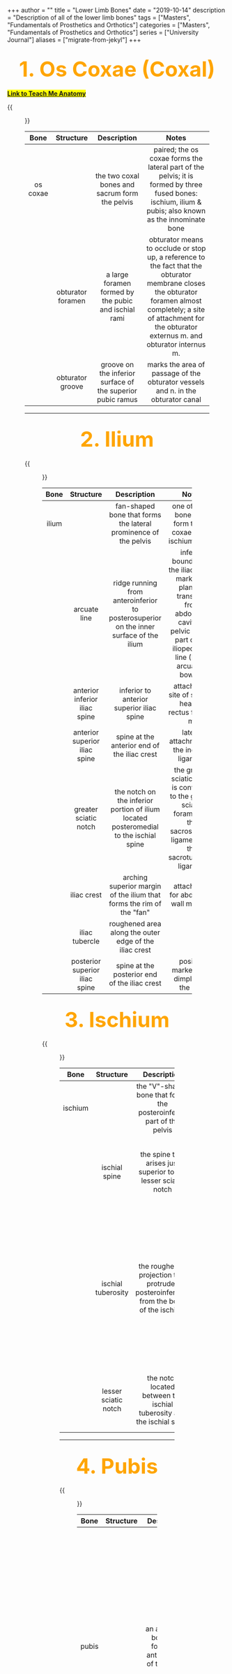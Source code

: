 +++
author = ""
title = "Lower Limb Bones"
date = "2019-10-14"
description = "Description of all of the lower limb bones"
tags = ["Masters", "Fundamentals of Prosthetics and Orthotics"]
categories = ["Masters", "Fundamentals of Prosthetics and Orthotics"]
series = ["University Journal"]
aliases = ["migrate-from-jekyl"]
+++

<font size="+7" color="orange"><center> 1. Os Coxae (Coxal) </center></font>  
---

**<mark>[Link to Teach Me Anatomy](https://teachmeanatomy.info/lower-limb/bones/bones-of-the-foot-tarsals-metatarsals-and-phalanges/)<mark>**

{{<figure src="/2019-10-14/Coxal.jpg" class="post-cover" align="centre">}}

|   Bone   |     Structure     |                         Description                        |                                                                                                          Notes                                                                                                          |
|:--------:|:-----------------:|:----------------------------------------------------------:|:-----------------------------------------------------------------------------------------------------------------------------------------------------------------------------------------------------------------------:|
| os coxae |                   | the two coxal bones and sacrum form the pelvis             | paired; the os coxae forms the lateral part of the pelvis; it is formed by three fused bones: ischium, ilium & pubis; also known as the innominate bone                                                                 |
|          | obturator foramen | a large foramen formed by the pubic and ischial rami       | obturator means to occlude or stop up, a reference to the fact that the obturator membrane closes the obturator foramen almost completely; a site of attachment for the obturator externus m. and obturator internus m. |
|          | obturator groove  | groove on the inferior surface of the superior pubic ramus | marks the area of passage of the obturator vessels and n. in the obturator canal                                                                                                                                        |

---

<font size="+7" color="orange"><center> 2. Ilium </center></font>  
---

{{<figure src="/2019-10-14/Ilium.jpg" class="post-cover" align="centre">}}

|  Bone |            Structure           |                                       Description                                      |                                                                                Notes                                                                                |
|:-----:|:------------------------------:|:--------------------------------------------------------------------------------------:|:-------------------------------------------------------------------------------------------------------------------------------------------------------------------:|
| ilium |                                | fan-shaped bone that forms the lateral prominence of the pelvis                        | one of three bones that form the os coxae: ilium, ischium, pubis                                                                                                    |
|       | arcuate line                   | ridge running from anteroinferior to posterosuperior on the inner surface of the ilium | inferior boundary of the iliac fossa; marks the plane of transition from abdominal cavity to pelvic cavity; part of the iliopectineal line (Latin, arcuate = bowed) |
|       | anterior inferior iliac spine  | inferior to anterior superior iliac spine                                              | attachment site of straight head of rectus femoris m.                                                                                                               |
|       | anterior superior iliac spine  | spine at the anterior end of the iliac crest                                           | lateral attachment of the inguinal ligament                                                                                                                         |
|       | greater sciatic notch          | the notch on the inferior portion of ilium located posteromedial to the ischial spine  | the greater sciatic notch is converted to the greater sciatic foramen by the sacrospinous ligament and the sacrotuberous ligament                                   |
|       | iliac crest                    | arching superior margin of the ilium that forms the rim of the "fan"                   | attachment for abdominal wall muscles                                                                                                                               |
|       | iliac tubercle                 | roughened area along the outer edge of the iliac crest                                 |                                                                                                                                                                     |
|       | posterior superior iliac spine | spine at the posterior end of the iliac crest                                          | position marked by a dimpling of the skin                                                                                                                           |

<font size="+7" color="orange"><center> 3. Ischium </center></font>  
---

{{<figure src="/2019-10-14/Ischium.jpg" class="post-cover" align="centre">}}

|   Bone  |       Structure      |                                       Description                                      |                                                                                                                                                  Notes                                                                                                                                                  |
|:-------:|:--------------------:|:--------------------------------------------------------------------------------------:|:-------------------------------------------------------------------------------------------------------------------------------------------------------------------------------------------------------------------------------------------------------------------------------------------------------:|
| ischium |                      | the "V"-shaped bone that forms the posteroinferior part of the pelvis                  | one of the three bones that form the os coxae: ilium, ischium, pubis                                                                                                                                                                                                                                    |
|         | ischial spine        | the spine that arises just superior to the lesser sciatic notch                        | it is the site of attachment of the sacrospinous ligament and the site of origin of the superior gemellus m. (Greek, ischion = hip joint)                                                                                                                                                               |
|         | ischial tuberosity   | the roughened projection that protrudes posteroinferiorly from the body of the ischium | it is the site of attachment of the sacrotuberous ligament; it is the site of origin of the inferior gemellus m., quadratus femoris m. and the hamstring mm. (semitendinosus, semimembranosus, long head of biceps femoris, ischiocondylar portion of the adductor magnus) (Greek, ischion = hip joint) |
|         | lesser sciatic notch | the notch located between the ischial tuberosity and the ischial spine                 | the lesser sciatic notch is converted to the lesser sciatic foramen by the sacrospinous and sacrotuberous ligaments                                                                                                                                                                                     |

---

<font size="+7" color="orange"><center> 4. Pubis </center></font>  
---

{{<figure src="/2019-10-14/Pubis.png" class="post-cover" align="centre">}}

|  Bone |    Structure   |                              Description                             |                                                                                                                                               Notes                                                                                                                                               |
|:-----:|:--------------:|:--------------------------------------------------------------------:|:-------------------------------------------------------------------------------------------------------------------------------------------------------------------------------------------------------------------------------------------------------------------------------------------------:|
| pubis |                | an angulated bone that forms the anterior part of the pelvis         | one of three bones that form the os coxae: ilium, ischium, pubis; its body forms 1/5 of the acetabulum; its symphyseal surface unites with the pubis of the opposite side to form the pubic symphysis; the superior and inferior pubic rami participate in the formation of the obturator foramen |
|       | body           | superolateral portion of the pubis                                   | the body of the pubis forms about 1/5 of the acetabulum                                                                                                                                                                                                                                           |
|       | inferior ramus | inferior "limb" that passes inferolaterally from the pubic symphysis | articulates with the ischial ramus to form the ischiopubic ramus; attachment site for the root of the penis/clitoris (Latin, ramus = a branch)                                                                                                                                                    |
|       | pecten         | ridge on superior surface of the superior pubic ramus                | attachment point of the pectineal ligament                                                                                                                                                                                                                                                        |
|       | pubic crest    | ridge on the superior border of the superior ramus                   | attachment of rectus abdominis & pyramidalis mm.                                                                                                                                                                                                                                                  |
|       | pubic tubercle | process at the lateral end of pubic crest                            | attachment point of the medial end of the inguinal ligament                                                                                                                                                                                                                                       |

---

<font size="+7" color="orange"><center> 5. Femur </center></font>  
---

**<mark>[Link to Teach Me Anatomy](https://teachmeanatomy.info/lower-limb/bones/femur/)<mark>**

{{<figure src="/2019-10-14/Femur.jpg" class="post-cover" align="centre">}}

|  Bone |        Structure        |                                                           Description                                                          |                                                                                                                                                                       Notes                                                                                                                                                                       |
|:-----:|:-----------------------:|:------------------------------------------------------------------------------------------------------------------------------:|:-------------------------------------------------------------------------------------------------------------------------------------------------------------------------------------------------------------------------------------------------------------------------------------------------------------------------------------------------:|
| femur |                         | the bone of the thigh                                                                                                          | the femur is the longest and strongest bone in the body                                                                                                                                                                                                                                                                                           |
|       | head                    | smooth, rounded proximal end                                                                                                   | the head of the femur articulates with the acetabulum of the pelvis                                                                                                                                                                                                                                                                               |
|       | neck                    | the constricted area distal to the head of the femur                                                                           | most of the blood supply to the head of the femur courses along the surface of the neck; fractures of the neck of the femur may result in avascular necrosis of the head                                                                                                                                                                          |
|       | greater trochanter      | a large process that projects superiorly from the junction of the neck and shaft of the femur                                  | the greater trochanter is the insertion site of the gluteus medius m., gluteus minimus m., piriformis m. and obturator internus m. (Greek, trochanter = a runner or roller, from trochos, a wheel. Originally used for the head of the femur, which turns like a wheel in its socket. Eventually it came to mean the bony processes of the femur) |
|       | lesser trochanter       | a large process that projects from the posteromedial surface of the femur just distal to neck                                  | it is the insertion site of the common tendon of the psoas major and iliacus mm. (iliopsoas m.) (Greek, trochanter = a runner or roller, from trochos, a wheel. Originally used for the head of the femur, which turns like a wheel in its socket. Eventually it came to mean the bony processes of the femur)                                    |
|       | trochanteric fossa      | a depression on the medial side of the greater trochanter on its posterior surface where the greater trochanter joins the neck | it is the insertion site of the obturator externus m.                                                                                                                                                                                                                                                                                             |
|       | intertrochanteric crest | a heavy ridge on the posterior surface of the femur that connects the greater and lesser trochanters                           | the quadratus femoris m. inserts on the intertrochanteric crest                                                                                                                                                                                                                                                                                   |
|       | gluteal tuberosity      | a roughened area located on the posterior surface of the femur at the superior end of the lateral lip of the linea aspera      | it is one of the insertion sites of the gluteus maximus m.                                                                                                                                                                                                                                                                                        |
|       | adductor tubercle       | a process that projects superior to the medial epicondyle of the femur                                                         | it is the insertion site of the ischiocondylar part of the adductor magnus m.                                                                                                                                                                                                                                                                     |
|       | linea aspera            | a vertical ridge on posterior surface of the femur                                                                             | it is the insertion site of the medial (adductor) group of thigh muscles and the origin of the vastus intermedius m. and the short head of the biceps femoris m. (Latin, linea aspera = rough line, the linea aspera is a roughed longitudinal line on the posterior surface of the shaft of the femur which gives attachment to several muscles) |
|       | pectineal line          | a prominent intermediate ridge extending from the central part of the linea aspera to the base of the lesser trochanter        |                                                                                                                                                                                                                                                                                                                                                   |
|       | lateral epicondyle      | the enlargement of bone on the lateral side of the femur just superior to the lateral condyle                                  | it is the attachment site of the fibular collateral ligament and the site of origin of the popliteus m. (Greek, kondylos = the knob formed by the knuckle of any joint)                                                                                                                                                                           |
|       | medial epicondyle       | the enlargement of bone on the medial side of the femur just superior to the medial condyle                                    | it is the attachment site of the tibial collateral ligament of the knee joint (Greek, kondylos = the knob formed by the knuckle of any joint)                                                                                                                                                                                                     |

---

<font size="+7" color="orange"><center> 6. Patella </center></font>  
---

**<mark>[Link to Teach Me Anatomy](https://teachmeanatomy.info/lower-limb/bones/patella/)<mark>**

{{<figure src="/2019-10-14/Patella.jpg" class="post-cover" align="centre">}}

| Item    | Bony Landmarks                                                                                                                                                                                                                           | Function                     | Notes                                                                                                                                                                                                                    |
|---------|------------------------------------------------------------------------------------------------------------------------------------------------------------------------------------------------------------------------------------------|------------------------------|--------------------------------------------------------------------------------------------------------------------------------------------------------------------------------------------------------------------------|
| Patella | The posterior surface of the patella articulates with the femur, and is marked by two facets: - Medial facet -> articulates with the medial condyle of the femur.   -Lateral facet –> articulates with the lateral condyle of the femur. | Leg extension and protection | The patella (knee-cap) is located at the front of the knee joint, within the patellofemoral groove of the femur. Its superior aspect is attached to the quadriceps tendon, and inferior aspect to the patellar ligament. |

---

<font size="+7" color="orange"><center> 7. Tibia </center></font>  
---

{{<figure src="/2019-10-14/Tibia.jpg" class="post-cover" align="centre">}}

|  Bone |     Structure     |                                              Description                                             |                                                                                                                    Notes                                                                                                                   |
|:-----:|:-----------------:|:----------------------------------------------------------------------------------------------------:|:------------------------------------------------------------------------------------------------------------------------------------------------------------------------------------------------------------------------------------------:|
| tibia |                   | the bone on the medial side of the leg                                                               | the tibia is the weight-bearing bone of the leg (Latin, tibia = a pipe or flute, or the large shin bone. Primitive musical instruments were made from reeds, horns, and other things, including the shin bones of birds and other animals) |
|       | soleal line       | a ridge of bone that descends obliquely from lateral to medial on the posterior surface of the tibia | it is the site of origin of the soleus m.                                                                                                                                                                                                  |
|       | lateral condyle   | the heavy prominence on the lateral side of the proximal end of the tibia                            | the lateral condyle articulates with the lateral condyle of the femur and with the head of the fibula (Greek, kondylos = the knob formed by the knuckle of any joint)                                                                      |
|       | medial condyle    | the heavy prominence on the medial side of the proximal end of the tibia                             | the medial condyle articulates with the medial condyle of the femur; it is larger than the lateral condyle of the tibia (Greek, kondylos = the knob formed by the knuckle of any joint)                                                    |
|       | medial malleolus  | the large bony prominence on the medial side of the ankle                                            | the medial malleolus of the tibia forms the medial side of the ankle joint; it articulates with the medial surface of the talus (Latin, malleus = hammer)                                                                                  |
|       | tibial tuberosity | the roughened protuberance on the anterior surface of the tibia located just distal to the condyles  | it is the attachment site of the patellar ligament, which represents the insertion of the quadriceps femoris tendon                                                                                                                        |

---

<font size="+7" color="orange"><center> 8. Fibula </center></font>  
---

{{<figure src="/2019-10-14/Fibula.jpg" class="post-cover" align="centre">}}

|  Bone  | Structure |                               Description                               |                                                               Notes                                                              |
|:------:|:---------:|:-----------------------------------------------------------------------:|:--------------------------------------------------------------------------------------------------------------------------------:|
| fibula |           | the slender bone on the lateral side of the leg                         | the fibula is not a weight-bearing bone, it is a muscle attachment bone                                                          |
|        | head      | the enlarged proximal end of the fibula                                 | it articulates with the lateral condyle of tibia; the fibular collateral ligament of the knee attaches to the head of the fibula |
|        | neck      | the constricted portion of the fibula located just inferior to the head | fractures of the neck of the fibula can injure the common fibular n.                                                             |

---

<font size="+7" color="orange"><center> 9. Tarsal Bones </center></font>  
---

**<mark>[Link to Teach Me Anatomy](https://teachmeanatomy.info/lower-limb/bones/bones-of-the-foot-tarsals-metatarsals-and-phalanges/)<mark>**

{{<figure src="/2019-10-14/Tarsals.jpg" class="post-cover" align="centre">}}

|     Bone     |        Structure        |                                            Description                                           |                                                                         Notes                                                                         |
|:------------:|:-----------------------:|:------------------------------------------------------------------------------------------------:|:-----------------------------------------------------------------------------------------------------------------------------------------------------:|
| tarsal bones |                         | the bones of the ankle                                                                           | there are seven tarsal bones: talus, calcaneus, navicular, medial cuneiform, intermediate cuneiform, lateral cuneiform, cuboid                        |
|              | transverse tarsal joint | formed by the combined talonavicular part of the talocalcaneonavicular and calcaneocuboid joints | synovial joint responsible for inversion/eversion of the foot; transection across this joint is a standard method for surgical amputation of the foot |

---

<font size="+7" color="orange"><center> 10. Talus </center></font>  
---

{{<figure src="/2019-10-14/Talus.png" class="post-cover" align="centre">}}

|  Bone |    Structure   |                                    Description                                   |                                                                               Notes                                                                              |
|:-----:|:--------------:|:--------------------------------------------------------------------------------:|:----------------------------------------------------------------------------------------------------------------------------------------------------------------:|
| talus |                | the most proximal of the tarsal bones                                            | the talus articulates with the medial malleolus of the tibia and the lateral malleolus of the fibula to form the ankle mortise joint (Latin, talus = ankle bone) |
|       | body           | the proximal part of the talus                                                   | its superior (trochlear) part participates in the ankle joint and its inferior part articulates with the calcaneus                                               |
|       | subtalar joint | occurs where the talus rests on and articulates with the calcaneus               |                                                                                                                                                                  |
|       | trochlea       | the superior portion of the body of the talus that lies between the two malleoli | it has a smooth articular surface; it participates in the formation of the ankle joint (Latin, trochlea = pulley)                                                |
|       | head           | the portion of the talus that projects anteriorly                                | it articulates with the navicular bone                                                                                                                           |
|       | neck           | the constricted part of the talus located proximal to the head                   |                                                                                                                                                                  |

---

<font size="+7" color="orange"><center> 11. Calcaneus </center></font>  
---

{{<figure src="/2019-10-14/Calcaneus.jpg" class="post-cover" align="centre">}}

|    Bone   |       Structure      |                                          Description                                         |                                                                                      Notes                                                                                      |
|:---------:|:--------------------:|:--------------------------------------------------------------------------------------------:|:-------------------------------------------------------------------------------------------------------------------------------------------------------------------------------:|
| calcaneus |                      | the tarsal bone which forms the heel                                                         | it is the largest and strongest bone in the foot; a fracture of the calcaneus which separates the tuberosity from the body can be a debilitating injury (Latin, calcis = heel)  |
|           | calcaneal tuberosity | the inferior roughened area of the calcaneus which contacts the ground during weight-bearing | it is the attachment site of the plantar aponeurosis, abductor digiti minimi, flexor digitorum brevis, and the long plantar ligament                                            |
|           | sustentaculum tali   | the shelf-like medial projection of bone located inferior to the medial malleolus            | it is a shelf of bone that articulates with and supports the talus; it is grooved inferiorly by the tendon of the flexor hallucis longus m. (Latin, sustento = to hold upright) |

---

<font size="+7" color="orange"><center> 12. Navicular </center></font>  
---

{{<figure src="/2019-10-14/Navicular.jpg" class="post-cover" align="centre">}}

|    Bone   | Structure |                                      Description                                      |                                                                                                                                         Notes                                                                                                                                         |
|:---------:|:---------:|:-------------------------------------------------------------------------------------:|:-------------------------------------------------------------------------------------------------------------------------------------------------------------------------------------------------------------------------------------------------------------------------------------:|
| navicular |           | the tarsal bone located distal to the talus and proximal to the three cuneiform bones | it articulates with the head of the talus and all three cuneiform bones; it is the attachment site for an important ligament (plantar calcaneonavicular or "spring" ligament) that supports the medial longitudinal arch of the foot (Latin, navicular = small boat shaped structure) |

---

<font size="+7" color="orange"><center> 13. Medial Cuneiform </center></font>  
---

{{<figure src="/2019-10-14/Cuneiform_medial.jpg" class="post-cover" align="centre">}}

|        Bone       | Structure |                       Description                      |                                                       Notes                                                      |
|:-----------------:|:---------:|:------------------------------------------------------:|:----------------------------------------------------------------------------------------------------------------:|
| cuneiform, medial |           | the most medial bone in the distal row of tarsal bones | the cuneiform bones articulate with the navicular bone proximally and the bases of the metatarsal bones distally |

---

<font size="+7" color="orange"><center> 14. Middle Cuneiform </center></font>  
---

{{<figure src="/2019-10-14/Cuneiform_middle.jpg" class="post-cover" align="centre">}}

|        Bone       | Structure |                     Description                    |                                                       Notes                                                      |
|:-----------------:|:---------:|:--------------------------------------------------:|:----------------------------------------------------------------------------------------------------------------:|
| cuneiform, middle |           | the intermediate bone of the three cuneiform bones | the cuneiform bones articulate with the navicular bone proximally and the bases of the metatarsal bones distally |

---

<font size="+7" color="orange"><center> 15. Lateral Cuneiform </center></font>  
---

{{<figure src="/2019-10-14/Cuneiform_lateral.jpg" class="post-cover" align="centre">}}

|        Bone        | Structure |                                Description                                |                                                       Notes                                                      |
|:------------------:|:---------:|:-------------------------------------------------------------------------:|:----------------------------------------------------------------------------------------------------------------:|
| cuneiform, lateral |           | the bone that is located between the middle cuneiform and the cuboid bone | the cuneiform bones articulate with the navicular bone proximally and the bases of the metatarsal bones distally |

---

<font size="+7" color="orange"><center> 16. Cuboid </center></font>  
---

{{<figure src="/2019-10-14/Cuboid.jpg" class="post-cover" align="centre">}}

|  Bone  | Structure |                       Description                       |                                                     Notes                                                    |
|:------:|:---------:|:-------------------------------------------------------:|:------------------------------------------------------------------------------------------------------------:|
| cuboid |           | the most lateral bone in the distal row of tarsal bones | the cuboid bone articulates with the calcaneus proximally and the fourth and fifth metatarsal bones distally |

---

<font size="+7" color="orange"><center> 17. Metatarsals </center></font>  
---

{{<figure src="/2019-10-14/Metatarsals.png" class="post-cover" align="centre">}}

|     Bone    | Structure |                          Description                         |                                Notes                                |
|:-----------:|:---------:|:------------------------------------------------------------:|:-------------------------------------------------------------------:|
| metatarsals |           | the bones located between the tarsal bones and the phalanges | there are five metatarsal bones in the foot                         |
|             | base      | the proximal end of the metatarsal                           | it articulates with the distal row of tarsal bones                  |
|             | body      | the slender shaft of the metatarsal                          | it is also known as the diaphysis                                   |
|             | head      | the rounded distal end of the metatarsal                     | it articulates with the proximal phalanx of the corresponding digit |

---

<font size="+7" color="orange"><center> 18. Phalanx (Phalanges) </center></font>  
---

{{<figure src="/2019-10-14/Phalanx.jpg" class="post-cover" align="centre">}}

|         Bone        | Structure |                       Description                       |                                                                                                            Notes                                                                                                            |
|:-------------------:|:---------:|:-------------------------------------------------------:|:---------------------------------------------------------------------------------------------------------------------------------------------------------------------------------------------------------------------------:|
| phalanx (phalanges) |           | the distal two or three bones in the digits of the foot | there are a total of 14 phalanges in the foot; the great toe has two phalanges (proximal and distal) and each of the other four toes has three phalanges (proximal, middle and distal); (Latin, phalanx = line of soldiers) |
|                     | base      | the proximal end of the phalanx                         | the base of the proximal phalanx articulates with the head of the corresponding metatarsal bone; the base of the middle or distal phalanx articulates with the head of the next most proximal phalanx                       |
|                     | body      | the slender shaft of the phalanx                        | also known as the diaphysis; the body of the distal phalanx is very short                                                                                                                                                   |
|                     | head      | the distal end of the phalanx                           | the proximal, middle and distal phalanges each have a head; the head of a proximal or middle phalanx articulates with the base of the next most distal phalanx                                                              |